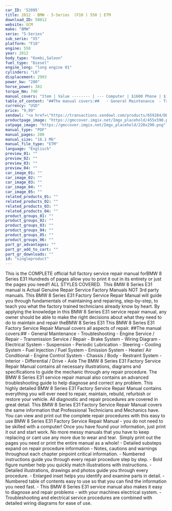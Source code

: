 ```yaml
---
car_ID: '52095'
title: 2012 - BMW - 5-Series  (F10 ) 550 | ETM
download_ID: 50012
website: GCM
make: "BMW"
serie: "5-Series"
sub_serie: "X5"
platform: "F10"
engine: 550
year: 2012
body_type: "Kombi,Saloon"
fuel_type: "Diesel"
engine_long: "long engine 01"
cylinders: "L6"
displacement: 2993
power_kw: "280"
horse_power: 381
torque_Nm: 740
manual_covers: "Item | Value -------- | --- Computer | $1600 Phone | $12 Pipe | $19"
table_of_content: "##The manual covers:##   - General Maintenance  - Troubleshooting  - Engine Service / Repair  - Transmission Service / Repair  - Brake System  - Wiring Diagram  - Electrical System  - Suspension  - Periodic Lubrication  - Steering  - Cooling System  - Fuel Injection / Fuel System  - Emission System  - Heater/ Air Conditional  - Engine Control System  - Chassis / Body  - Restraint System  - Interior  - Differential / Drive  - Axle"
currency: "USD"
price: "9,99"
sendowl: "<a href=\"https://transactions.sendowl.com/products/659284/DB30BBE0/add_to_cart\" rel=\"nofollow\"><img src=\"https://transactions.sendowl.com/assets/external/add-to-cart.png\" /></a><script type=\"text/javascript\" src=\"https://transactions.sendowl.com/assets/sendowl.js\" ></script>"
productpage_image: "https://gmccover.imgix.net/Imgx_placehold/455x590.png"
catpage_image: "https://gmccover.imgix.net/Imgx_placehold/220x290.png"
manual_type: "PDF"
manual_pages: 200
manual_size: "16.1 Mb"
manual_file_type: "ETM"
language: "Englisch"
preview_01: ""
preview_02: ""
preview_03: ""
preview_04: ""
car_image_01: ""
car_image_02: ""
car_image_03: ""
car_image_04: ""
car_image_05: ""
related_products_01: ""
related_products_02: ""
related_products_03: ""
related_products_04: ""
product_groups_01: ""
product_groups_02: ""
product_groups_03: ""
product_groups_04: ""
product_groups_05: ""
product_groups_06: ""
part_gr_advantages: ""
part_gr_add_to_cart: ""
part_gr_downloads: ""
id: "singleproduct"
---
```


This is the COMPLETE official full factory service repair manual forBMW 8 Series E31 Hundreds of pages allow you to print it out in its entirety or just the pages you need!! ALL STYLES COVERED.&nbsp;  This BMW 8 Series E31 manual is Actual Genuine Repair Service Factory Manuals NOT 3rd party manuals.  This BMW 8 Series E31 Factory Service Repair Manual will guide you through fundamentals of maintaining and repairing, step-by-step, to teach you what the factory trained technicians already know by heart. By applying the knowledge in this BMW 8 Series E31 service repair manual, any owner should be able to make the right decisions about what they need to do to maintain and repair theBMW 8 Series E31  This BMW 8 Series E31 Factory Service Repair Manual covers all aspects of repair.  ##The manual covers:##   - General Maintenance  - Troubleshooting  - Engine Service / Repair  - Transmission Service / Repair  - Brake System  - Wiring Diagram  - Electrical System  - Suspension  - Periodic Lubrication  - Steering  - Cooling System  - Fuel Injection / Fuel System  - Emission System  - Heater/ Air Conditional  - Engine Control System  - Chassis / Body  - Restraint System  - Interior  - Differential / Drive  - Axle  The BMW 8 Series E31 Factory Service Repair Manual contains all necessary illustrations, diagrams and specifications to guide the mechanic through any repair procedure. The BMW 8 Series E31 service repair manual also contains an advanced troubleshooting guide to help diagnose and correct any problem.  This highly detailed BMW 8 Series E31 Factory Service Repair Manual contains everything you will ever need to repair, maintain, rebuild, refurbish or restore your vehicle. All diagnostic and repair procedures are covered in great detail. This BMW 8 Series E31 Factory Service Repair Manual covers the same information that Professional Technicians and Mechanics have.  You can view and print out the complete repair procedures with this easy to use BMW 8 Series E31 Factory Service Repair Manual - you do not need to be skilled with a computer! Once you have found your information, just print it out and start work. No more messy manuals that you have to keep replacing or cant use any more due to wear and tear.&nbsp;  Simply print out the pages you need or print the entire manual as a whole!   - Detailed substeps expand on repair procedure information  - Notes, cautions and warnings throughout each chapter pinpoint critical information.  - Numbered instructions guide you through every repair procedure step by step.  - Bold figure number help you quickly match illustrations with instructions.  - Detailed illustrations, drawings and photos guide you through every procedure.  - Enlarged inset helps you identify and examine parts in detail.  - Numbered table of contents easy to use so that you can find the information you need fast.  - This BMW 8 Series E31 service manual also makes it easy to diagnose and repair problems  - with your machines electrical system.   - Troubleshooting and electrical service procedures are combined with detailed wiring diagrams for ease of use.
